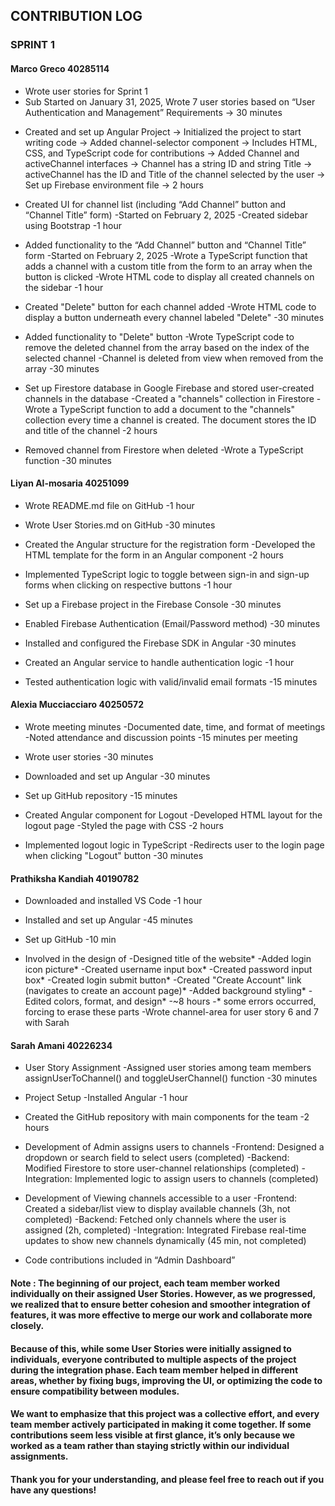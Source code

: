## CONTRIBUTION LOG

### SPRINT 1

#### Marco Greco 40285114
* Wrote user stories for Sprint 1
* Sub Started on January 31, 2025,
   Wrote 7 user stories based on “User Authentication and Management” Requirements
  -> 30 minutes
  
- Created and set up Angular Project
  -> Initialized the project to start writing code
  -> Added channel-selector component
  -> Includes HTML, CSS, and TypeScript code for contributions
  -> Added Channel and activeChannel interfaces
    -> Channel has a string ID and string Title
    -> activeChannel has the ID and Title of the channel selected by the user
  -> Set up Firebase environment file
  -> 2 hours
  
- Created UI for channel list (including “Add Channel” button and “Channel Title” form)
  -Started on February 2, 2025
  -Created sidebar using Bootstrap
  -1 hour

- Added functionality to the “Add Channel” button and “Channel Title” form
  -Started on February 2, 2025
  -Wrote a TypeScript function that adds a channel with a custom title from the form to an array when the button is clicked
  -Wrote HTML code to display all created channels on the sidebar
  -1 hour

- Created "Delete" button for each channel added
  -Wrote HTML code to display a button underneath every channel labeled "Delete"
  -30 minutes

- Added functionality to "Delete" button
  -Wrote TypeScript code to remove the deleted channel from the array based on the index of the selected channel
  -Channel is deleted from view when removed from the array
  -30 minutes

- Set up Firestore database in Google Firebase and stored user-created channels in the database
  -Created a "channels" collection in Firestore
  -Wrote a TypeScript function to add a document to the "channels" collection every time a channel is created. The document stores the ID     and title of the channel
  -2 hours

- Removed channel from Firestore when deleted
  -Wrote a TypeScript function
  -30 minutes

#### Liyan Al-mosaria 40251099

- Wrote README.md file on GitHub
  -1 hour
  
- Wrote User Stories.md on GitHub
  -30 minutes

- Created the Angular structure for the registration form
  -Developed the HTML template for the form in an Angular component
  -2 hours

- Implemented TypeScript logic to toggle between sign-in and sign-up forms when clicking on respective buttons
  -1 hour

- Set up a Firebase project in the Firebase Console
  -30 minutes

- Enabled Firebase Authentication (Email/Password method)
  -30 minutes

- Installed and configured the Firebase SDK in Angular
  -30 minutes

- Created an Angular service to handle authentication logic
  -1 hour

- Tested authentication logic with valid/invalid email formats 
  -15 minutes

#### Alexia Mucciacciaro 40250572

- Wrote meeting minutes
  -Documented date, time, and format of meetings
  -Noted attendance and discussion points
  -15 minutes per meeting

- Wrote user stories
  -30 minutes

- Downloaded and set up Angular
  -30 minutes

- Set up GitHub repository
  -15 minutes

- Created Angular component for Logout 
  -Developed HTML layout for the logout page
  -Styled the page with CSS
  -2 hours

- Implemented logout logic in TypeScript
  -Redirects user to the login page when clicking "Logout" button
  -30 minutes

#### Prathiksha Kandiah 40190782
- Downloaded and installed VS Code
  -1 hour

- Installed and set up Angular
  -45 minutes

- Set up GitHub
  -10 min

- Involved in the design of
  -Designed title of the website*
  -Added login icon picture*
  -Created username input box*
  -Created password input box*
  -Created login submit button*
  -Created "Create Account" link (navigates to create an account page)*
  -Added background styling*
  -Edited colors, format, and design*
  -~8 hours
  -* some errors occurred, forcing to erase these parts
  -Wrote channel-area for user story 6 and 7 with Sarah

#### Sarah Amani 40226234

- User Story Assignment
  -Assigned user stories among team members assignUserToChannel() and toggleUserChannel() function
  -30 minutes

- Project Setup
  -Installed Angular
  -1 hour

- Created the GitHub repository with main components for the team
  -2 hours

- Development of Admin assigns users to channels 
  -Frontend: Designed a dropdown or search field to select users (completed)
  -Backend: Modified Firestore to store user-channel relationships (completed)
  -Integration: Implemented logic to assign users to channels (completed)

- Development of Viewing channels accessible to a user
  -Frontend: Created a sidebar/list view to display available channels (3h, not completed)
  -Backend: Fetched only channels where the user is assigned (2h, completed)
  -Integration: Integrated Firebase real-time updates to show new channels dynamically (45 min, not completed)

- Code contributions included in “Admin Dashboard” 


#### Note : The beginning of our project, each team member worked individually on their assigned User Stories. However, as we progressed, we realized that to ensure better cohesion and smoother integration of features, it was more effective to merge our work and collaborate more closely.
#### Because of this, while some User Stories were initially assigned to individuals, everyone contributed to multiple aspects of the project during the integration phase. Each team member helped in different areas, whether by fixing bugs, improving the UI, or optimizing the code to ensure compatibility between modules.
#### We want to emphasize that this project was a collective effort, and every team member actively participated in making it come together. If some contributions seem less visible at first glance, it’s only because we worked as a team rather than staying strictly within our individual assignments.
#### Thank you for your understanding, and please feel free to reach out if you have any questions!



